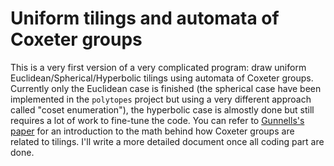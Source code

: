 # Uniform tilings and automata of Coxeter groups

This is a very first version of a very complicated program: draw uniform Euclidean/Spherical/Hyperbolic tilings using automata of Coxeter groups. Currently only the Euclidean case is finished (the spherical case have been implemented in the `polytopes` project but using a very different approach called "coset enumeration"), the hyperbolic case is almostly done but still requires a lot of work to fine-tune the code. You can refer to [Gunnells's paper](https://people.math.umass.edu/~gunnells/pubs/cells/cells.pdf) for an introduction to the math behind how Coxeter groups are related to tilings. I'll write a more detailed document once all coding part are done.
